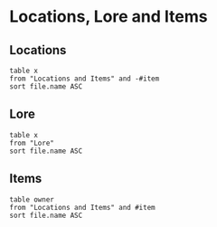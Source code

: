 # Locations, Lore and Items

## Locations

```dataview
table x
from "Locations and Items" and -#item
sort file.name ASC
```

## Lore

```dataview
table x
from "Lore"
sort file.name ASC
```

## Items

```dataview
table owner
from "Locations and Items" and #item
sort file.name ASC
```